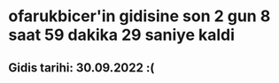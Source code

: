 # ofarukbicer'in gidisine son 2 gun 8 saat 59 dakika 29 saniye kaldi

## Gidis tarihi: 30.09.2022 :(